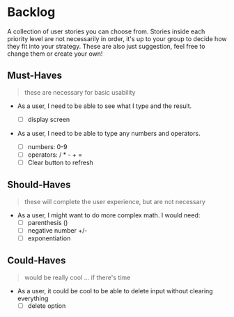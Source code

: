 # Backlog

A collection of user stories you can choose from. Stories inside each priority
level are not necessarily in order, it's up to your group to decide how they fit
into your strategy. These are also just suggestion, feel free to change them or
create your own!

## Must-Haves

> these are necessary for basic usability

- As a user, I need to be able to see what I type and the result.

  - [ ] display screen

- As a user, I need to be able to type any numbers and operators.
  - [ ] numbers: 0-9
  - [ ] operators: / \* - + =
  - [ ] Clear button to refresh

## Should-Haves

> these will complete the user experience, but are not necessary

- As a user, I might want to do more complex math. I would need:
  - [ ] parenthesis ()
  - [ ] negative number +/-
  - [ ] exponentiation

## Could-Haves

> would be really cool ... if there's time

- As a user, it could be cool to be able to delete input without clearing everything
  - [ ] delete option
